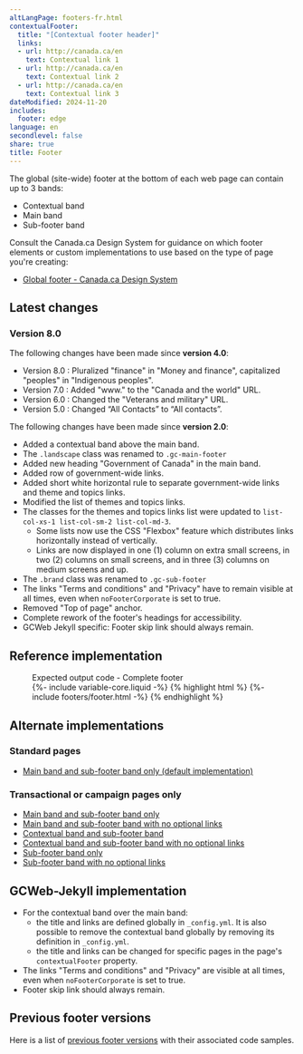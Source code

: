 ```yaml
---
altLangPage: footers-fr.html
contextualFooter:
  title: "[Contextual footer header]"
  links:
  - url: http://canada.ca/en
    text: Contextual link 1
  - url: http://canada.ca/en
    text: Contextual link 2
  - url: http://canada.ca/en
    text: Contextual link 3
dateModified: 2024-11-20
includes:
  footer: edge
language: en
secondlevel: false
share: true
title: Footer
---
```

<div class="wb-prettify all-pre hide"></div>

The global (site-wide) footer at the bottom of each web page can contain up to 3 bands:
* Contextual band
* Main band
* Sub-footer band

Consult the Canada.ca Design System for guidance on which footer elements or custom implementations to use based on the type of page you're creating:
* [Global footer - Canada.ca Design System](https://design.canada.ca/common-design-patterns/site-footer.html)

## Latest changes

### Version 8.0

The following changes have been made since **version 4.0**:
* Version 8.0 : Pluralized "finance" in "Money and finance", capitalized "peoples" in "Indigenous peoples".
* Version 7.0 : Added "www." to the "Canada and the world" URL.
* Version 6.0 : Changed the "Veterans and military" URL.
* Version 5.0 : Changed “All Contacts” to “All contacts”.

The following changes have been made since **version 2.0**:
* Added a contextual band above the main band.
* The `.landscape` class was renamed to `.gc-main-footer`
* Added new heading "Government of Canada" in the main band.
* Added row of government-wide links.
* Added short white horizontal rule to separate government-wide links and theme and topics links.
* Modified the list of themes and topics links.
* The classes for the themes and topics links list were updated to `list-col-xs-1 list-col-sm-2 list-col-md-3`.
  * Some lists now use the CSS "Flexbox" feature which distributes links horizontally instead of vertically.
  * Links are now displayed in one (1) column on extra small screens, in two (2) columns on small screens, and in three (3) columns on medium screens and up.
* The `.brand` class was renamed to `.gc-sub-footer`
* The links "Terms and conditions" and "Privacy" have to remain visible at all times, even when `noFooterCorporate` is set to true.
* Removed "Top of page" anchor.
* Complete rework of the footer's headings for accessibility.
* GCWeb Jekyll specific: Footer skip link should always remain.

## Reference implementation

<figure>
  <figcaption class="h3">Expected output code - Complete footer</figcaption>
{%- include variable-core.liquid -%}
{% highlight html %}
	{%- include footers/footer.html -%}
{% endhighlight %}
</figure>

## Alternate implementations

### Standard pages

* [Main band and sub-footer band only (default implementation)](no-footer-contextual-en.html)

### Transactional or campaign pages only

* [Main band and sub-footer band only](no-footer-contextual-en.html)
* [Main band and sub-footer band with no optional links](only-footer-main-en.html)
* [Contextual band and sub-footer band](no-footer-main-en.html)
* [Contextual band and sub-footer band with no optional links](only-footer-contextual-en.html)
* [Sub-footer band only](only-footer-corporate-en.html)
* [Sub-footer band with no optional links](no-footers-en.html)

## GCWeb-Jekyll implementation

* For the contextual band over the main band: 
  * the title and links are defined globally in `_config.yml`. It is also possible to remove the contextual band globally by removing its definition in `_config.yml`.
  * the title and links can be changed for specific pages in the page's `contextualFooter` property.
* The links "Terms and conditions" and "Privacy" are visible at all times, even when `noFooterCorporate` is set to true.
* Footer skip link should always remain.

## Previous footer versions

Here is a list of [previous footer versions](old-footers-en.html) with their associated code samples.
